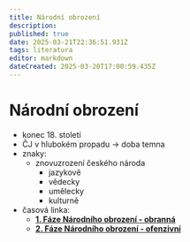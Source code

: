 ```yaml
---
title: Národní obrození
description: 
published: true
date: 2025-03-21T22:36:51.931Z
tags: literatura
editor: markdown
dateCreated: 2025-03-20T17:00:59.435Z
---
```


# Národní obrození
- konec 18. století
- ČJ v hlubokém propadu -> doba temna
- znaky:
	- znovuzrození českého národa
		- jazykově
		- vědecky
		- umělecky
		- kulturně
- časová linka:
	- [**1. Fáze Národního obrození - obranná**](/cs/literatura/narodni-obrozeni/1-faze-obranna)
	- [**2. Fáze Národního obrození - ofenzivní**](/cs/literatura/narodni-obrozeni/2-faze-ofenzivni)